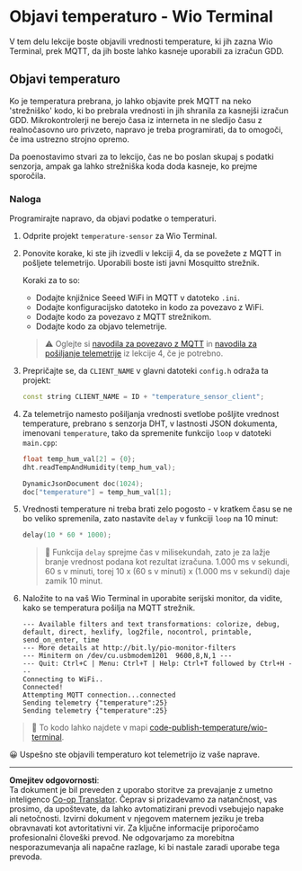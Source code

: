 <!--
CO_OP_TRANSLATOR_METADATA:
{
  "original_hash": "df28cd649cd892bcce034e064913b2f3",
  "translation_date": "2025-08-28T15:13:00+00:00",
  "source_file": "2-farm/lessons/1-predict-plant-growth/wio-terminal-temp-publish.md",
  "language_code": "sl"
}
-->
# Objavi temperaturo - Wio Terminal

V tem delu lekcije boste objavili vrednosti temperature, ki jih zazna Wio Terminal, prek MQTT, da jih boste lahko kasneje uporabili za izračun GDD.

## Objavi temperaturo

Ko je temperatura prebrana, jo lahko objavite prek MQTT na neko 'strežniško' kodo, ki bo prebrala vrednosti in jih shranila za kasnejši izračun GDD. Mikrokontrolerji ne berejo časa iz interneta in ne sledijo času z realnočasovno uro privzeto, napravo je treba programirati, da to omogoči, če ima ustrezno strojno opremo.

Da poenostavimo stvari za to lekcijo, čas ne bo poslan skupaj s podatki senzorja, ampak ga lahko strežniška koda doda kasneje, ko prejme sporočila.

### Naloga

Programirajte napravo, da objavi podatke o temperaturi.

1. Odprite projekt `temperature-sensor` za Wio Terminal.

1. Ponovite korake, ki ste jih izvedli v lekciji 4, da se povežete z MQTT in pošljete telemetrijo. Uporabili boste isti javni Mosquitto strežnik.

    Koraki za to so:

    - Dodajte knjižnice Seeed WiFi in MQTT v datoteko `.ini`.
    - Dodajte konfiguracijsko datoteko in kodo za povezavo z WiFi.
    - Dodajte kodo za povezavo z MQTT strežnikom.
    - Dodajte kodo za objavo telemetrije.

    > ⚠️ Oglejte si [navodila za povezavo z MQTT](../../../1-getting-started/lessons/4-connect-internet/wio-terminal-mqtt.md) in [navodila za pošiljanje telemetrije](../../../1-getting-started/lessons/4-connect-internet/wio-terminal-telemetry.md) iz lekcije 4, če je potrebno.

1. Prepričajte se, da `CLIENT_NAME` v glavni datoteki `config.h` odraža ta projekt:

    ```cpp
    const string CLIENT_NAME = ID + "temperature_sensor_client";
    ```

1. Za telemetrijo namesto pošiljanja vrednosti svetlobe pošljite vrednost temperature, prebrano s senzorja DHT, v lastnosti JSON dokumenta, imenovani `temperature`, tako da spremenite funkcijo `loop` v datoteki `main.cpp`:

    ```cpp
    float temp_hum_val[2] = {0};
    dht.readTempAndHumidity(temp_hum_val);

    DynamicJsonDocument doc(1024);
    doc["temperature"] = temp_hum_val[1];
    ```

1. Vrednosti temperature ni treba brati zelo pogosto - v kratkem času se ne bo veliko spremenila, zato nastavite `delay` v funkciji `loop` na 10 minut:

    ```cpp
    delay(10 * 60 * 1000);
    ```

    > 💁 Funkcija `delay` sprejme čas v milisekundah, zato je za lažje branje vrednost podana kot rezultat izračuna. 1.000 ms v sekundi, 60 s v minuti, torej 10 x (60 s v minuti) x (1.000 ms v sekundi) daje zamik 10 minut.

1. Naložite to na vaš Wio Terminal in uporabite serijski monitor, da vidite, kako se temperatura pošilja na MQTT strežnik.

    ```output
    --- Available filters and text transformations: colorize, debug, default, direct, hexlify, log2file, nocontrol, printable, send_on_enter, time
    --- More details at http://bit.ly/pio-monitor-filters
    --- Miniterm on /dev/cu.usbmodem1201  9600,8,N,1 ---
    --- Quit: Ctrl+C | Menu: Ctrl+T | Help: Ctrl+T followed by Ctrl+H ---
    Connecting to WiFi..
    Connected!
    Attempting MQTT connection...connected
    Sending telemetry {"temperature":25}
    Sending telemetry {"temperature":25}
    ```

> 💁 To kodo lahko najdete v mapi [code-publish-temperature/wio-terminal](../../../../../2-farm/lessons/1-predict-plant-growth/code-publish-temperature/wio-terminal).

😀 Uspešno ste objavili temperaturo kot telemetrijo iz vaše naprave.

---

**Omejitev odgovornosti**:  
Ta dokument je bil preveden z uporabo storitve za prevajanje z umetno inteligenco [Co-op Translator](https://github.com/Azure/co-op-translator). Čeprav si prizadevamo za natančnost, vas prosimo, da upoštevate, da lahko avtomatizirani prevodi vsebujejo napake ali netočnosti. Izvirni dokument v njegovem maternem jeziku je treba obravnavati kot avtoritativni vir. Za ključne informacije priporočamo profesionalni človeški prevod. Ne odgovarjamo za morebitna nesporazumevanja ali napačne razlage, ki bi nastale zaradi uporabe tega prevoda.